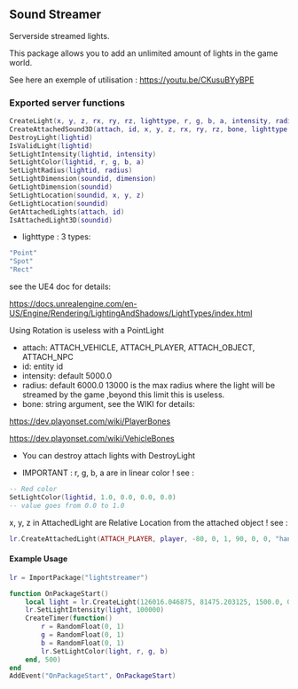 ## Sound Streamer

Serverside streamed lights.

This package allows you to add an unlimited amount of lights in the game world.

See here an exemple of utilisation : https://youtu.be/CKusuBYyBPE

### Exported server functions
```Lua
CreateLight(x, y, z, rx, ry, rz, lighttype, r, g, b, a, intensity, radius)
CreateAttachedSound3D(attach, id, x, y, z, rx, ry, rz, bone, lighttype, r, g, b, a, intensity, radius)
DestroyLight(lightid)
IsValidLight(lightid)
SetLightIntensity(lightid, intensity)
SetLightColor(lightid, r, g, b, a)
SetLightRadius(lightid, radius)
SetLightDimension(soundid, dimension)
GetLightDimension(soundid)
SetLightLocation(soundid, x, y, z)
GetLightLocation(soundid)
GetAttachedLights(attach, id)
IsAttachedLight3D(soundid)
```
- lighttype : 3 types: 
```Lua 
"Point"
"Spot" 
"Rect"
```
see the UE4 doc for details:

https://docs.unrealengine.com/en-US/Engine/Rendering/LightingAndShadows/LightTypes/index.html

Using Rotation is useless with a PointLight

- attach: ATTACH_VEHICLE, ATTACH_PLAYER, ATTACH_OBJECT, ATTACH_NPC
- id: entity id
- intensity: default 5000.0
- radius: default 6000.0
13000 is the max radius where the light will be streamed by the game ,beyond this limit this is useless.
- bone: string argument, see the WIKI for details:

https://dev.playonset.com/wiki/PlayerBones

https://dev.playonset.com/wiki/VehicleBones
- You can destroy attach lights with DestroyLight

- IMPORTANT : 
r, g, b, a are in linear color ! see :
```Lua
-- Red color
SetLightColor(lightid, 1.0, 0.0, 0.0, 0.0)
-- value goes from 0.0 to 1.0
```
x, y, z in AttachedLight are Relative Location from the attached object ! see :
```Lua
lr.CreateAttachedLight(ATTACH_PLAYER, player, -80, 0, 1, 90, 0, 0, "hand_r", "Spot")
```


#### Example Usage 
```Lua
lr = ImportPackage("lightstreamer")

function OnPackageStart()
	local light = lr.CreateLight(126016.046875, 81475.203125, 1500.0, 0.0, 0.0, 0.0, "Point")
	lr.SetLightIntensity(light, 100000)
	CreateTimer(function()
		r = RandomFloat(0, 1)
		g = RandomFloat(0, 1)
		b = RandomFloat(0, 1)
		lr.SetLightColor(light, r, g, b)
	end, 500)
end
AddEvent("OnPackageStart", OnPackageStart)
```
